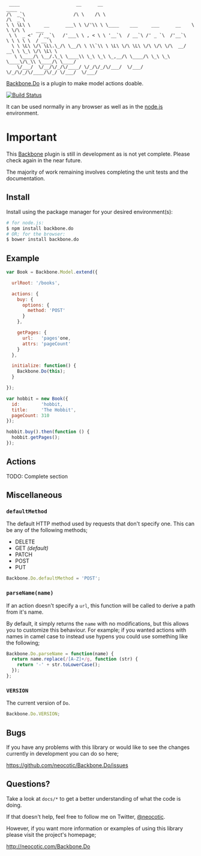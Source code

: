      ____                     __      __                                  ____
    /\  _`\                  /\ \    /\ \                                /\  _`\
    \ \ \L\ \     __      ___\ \ \/'\\ \ \____    ___     ___      __    \ \ \/\ \    ___
     \ \  _ <'  /'__`\   /'___\ \ , < \ \ '__`\  / __`\ /' _ `\  /'__`\   \ \ \ \ \  / __`\
      \ \ \L\ \/\ \L\.\_/\ \__/\ \ \\`\\ \ \L\ \/\ \L\ \/\ \/\ \/\  __/  __\ \ \_\ \/\ \L\ \
       \ \____/\ \__/.\_\ \____\\ \_\ \_\ \_,__/\ \____/\ \_\ \_\ \____\/\_\\ \____/\ \____/
        \/___/  \/__/\/_/\/____/ \/_/\/_/\/___/  \/___/  \/_/\/_/\/____/\/_/ \/___/  \/___/

[Backbone.Do][] is a plugin to make model actions doable.

[![Build Status](https://secure.travis-ci.org/neocotic/Backbone.Do.png)](http://travis-ci.org/neocotic/Backbone.Do)

It can be used normally in any browser as well as in the [node.js][] environment.

# Important

This [Backbone][] plugin is still in development as is not yet complete. Please check again in the
near future.

The majority of work remaining involves completing the unit tests and the documentation.

## Install

Install using the package manager for your desired environment(s):

``` bash
# for node.js:
$ npm install backbone.do
# OR; for the browser:
$ bower install backbone.do
```

## Example

``` javascript
var Book = Backbone.Model.extend({

  urlRoot: '/books',

  actions: {
    buy: {
      options: {
        method: 'POST'
      }
    },

    getPages: {
      url:   'pages'one,
      attrs: 'pageCount'
    }
  },

  initialize: function() {
    Backbone.Do(this);
  }

});

var hobbit = new Book({
  id:        'hobbit,
  title:     'The Hobbit',
  pageCount: 310
});

hobbit.buy().then(function () {
  hobbit.getPages();
});
```

## Actions

TODO: Complete section

## Miscellaneous

### `defaultMethod`

The default HTTP method used by requests that don't specify one. This can be any of the following
methods;

- DELETE
- GET *(default)*
- PATCH
- POST
- PUT

``` javascript
Backbone.Do.defaultMethod = 'POST';
```

### `parseName(name)`

If an action doesn't specify a `url`, this function will be called to derive a path from it's name.

By default, it simply returns the `name` with no modifications, but this allows you to customize
this behaviour. For example; if you wanted actions with names in camel case to instead use hypens
you could use something like the following;

``` javascript
Backbone.Do.parseName = function(name) {
  return name.replace(/[A-Z]+/g, function (str) {
    return '-' + str.toLowerCase();
  });
};
```

### `VERSION`

The current version of `Do`.

``` javascript
Backbone.Do.VERSION;
```

## Bugs

If you have any problems with this library or would like to see the changes currently in
development you can do so here;

https://github.com/neocotic/Backbone.Do/issues

## Questions?

Take a look at `docs/*` to get a better understanding of what the code is doing.

If that doesn't help, feel free to follow me on Twitter, [@neocotic][].

However, if you want more information or examples of using this library please visit the project's
homepage;

http://neocotic.com/Backbone.Do

[@neocotic]: https://twitter.com/neocotic
[backbone]: http://backbonejs.org
[backbone.do]: http://neocotic.com/Backbone.Do
[node.js]: http://nodejs.org
